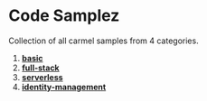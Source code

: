 # Code Samplez
Collection of all carmel samples from 4 categories.

1. **[basic](https://github.com/longarone/code-samples/tree/master/basic)**
2. **[full-stack](https://github.com/longarone/code-samples/tree/master/full-stack)**
3. **[serverless](https://github.com/longarone/code-samples/tree/master/serverless)**
4. **[identity-management](https://github.com/longarone/code-samples/tree/master/identity-management)**




